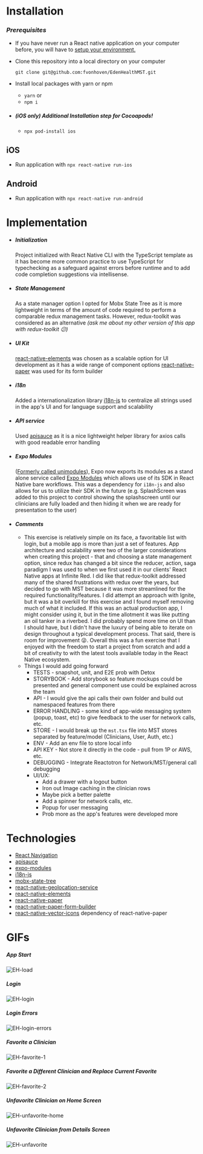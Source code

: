 # Installation

### _Prerequisites_

- If you have never run a React native application on your computer before, you will have to [setup your environment.](https://reactnative.dev/docs/environment-setup)

* Clone this repository into a local directory on your computer
  ```
  git clone git@github.com:fvonhoven/EdenHealthMST.git
  ```
* Install local packages with yarn or npm

  - `yarn`
    or
  - `npm i`

* ##### (iOS only) Additional Installation step for Cocoapods!

  - `npx pod-install ios`

## iOS

- Run application with `npx react-native run-ios`

## Android

- Run application with `npx react-native run-android`

# Implementation

- ##### Initialization

  Project initialized with React Native CLI with the TypeScript template as it has become more common practice to use TypeScript for typechecking as a safeguard against errors before runtime and to add code completion suggestions via intellisense.

- ##### State Management

  As a state manager option I opted for Mobx State Tree as it is more lightweight in terms of the amount of code required to perform a comparable redux management tasks. However, redux-toolkit was considered as an alternative _(ask me about my other version of this app with redux-toolkit 😕)_

- ##### UI Kit

  [react-native-elements](https://reactnativeelements.com/) was chosen as a scalable option for UI development as it has a wide range of component options
  [react-native-paper](https://callstack.github.io/react-native-paper/) was used for its form builder

- ##### i18n

  Added a internationalization library [i18n-js](https://github.com/fnando/i18n) to centralize all strings used in the app's UI and for language support and scalability

- ##### API service

  Used [apisauce](https://github.com/infinitered/apisauce) as it is a nice lightweight helper library for axios calls with good readable error handling

- ##### Expo Modules

  ([Formerly called unimodules](https://blog.expo.dev/whats-new-in-expo-modules-infrastructure-7a7cdda81ebc)), Expo now exports its modules as a stand alone service called [Expo Modules](https://docs.expo.dev/bare/installing-expo-modules/) which allows use of its SDK in React Native bare workflows. This was a dependency for `i18n-js` and also allows for us to utilize their SDK in the future (e.g. SplashScreen was added to this project to control showing the splashscreen until our clinicians are fully loaded and then hiding it when we are ready for presentation to the user)

- #### _Comments_

  - This exercise is relatively simple on its face, a favoritable list with login, but a mobile app is more than just a set of features. App architecture and scalability were two of the larger considerations when creating this project - that and choosing a state management option, since redux has changed a bit since the reducer, action, saga paradigm I was used to when we first used it in our clients' React Native apps at Infinite Red. I did like that redux-toolkit addressed many of the shared frustrations with redux over the years, but decided to go with MST because it was more streamlined for the required functionality/features. I did attempt an approach with Ignite, but it was a bit overkill for this exercise and I found myself removing much of what it included. If this was an actual production app, I might consider using it, but in the time allotment it was like putting an oil tanker in a riverbed. I did probably spend more time on UI than I should have, but I didn't have the luxury of being able to iterate on design throughout a typical development process. That said, there is room for improvement 😜. Overall this was a fun exercise that I enjoyed with the freedom to start a project from scratch and add a bit of creativity to with the latest tools available today in the React Native ecosystem.
    <br>
  - Things I would add going forward
    - TESTS - snapshot, unit, and E2E prob with Detox
    - STORYBOOK - Add storybook so feature mockups could be presented and general component use could be explained across the team
    - API - I would give the api calls their own folder and build out namespaced features from there
    - ERROR HANDLING - some kind of app-wide messaging system (popup, toast, etc) to give feedback to the user for network calls, etc.
    - STORE - I would break up the `mst.tsx` file into MST stores separated by feature/model (Clinicians, User, Auth, etc.)
    - ENV - Add an env file to store local info
    - API KEY - Not store it directly in the code - pull from 1P or AWS, etc.
    - DEBUGGING - Integrate Reactotron for Network/MST/general call debugging
    - UI/UX:
      - Add a drawer with a logout button
      - Iron out Image caching in the clinician rows
      - Maybe pick a better palette
      - Add a spinner for network calls, etc.
      - Popup for user messaging
      - Prob more as the app's features were developed more

# Technologies

- [React Navigation](https://reactnavigation.org/)
- [apisauce](https://github.com/infinitered/apisauce)
- [expo-modules](https://www.npmjs.com/package/install-expo-modules)
- [i18n-js](https://github.com/fnando/i18n)
- [mobx-state-tree](https://mobx-state-tree.js.org/intro/welcome)
- [react-native-geolocation-service](https://github.com/Agontuk/react-native-geolocation-service)
- [react-native-elements](https://reactnativeelements.com/)
- [react-native-paper](https://callstack.github.io/react-native-paper/)
- [react-native-paper-form-builder](https://fateh999.github.io/react-native-paper-form-builder)
- [react-native-vector-icons](https://github.com/oblador/react-native-vector-icons) dependency of react-native-paper

# GIFs

##### App Start

![EH-load](https://user-images.githubusercontent.com/10098988/174912460-052e8f56-1148-4dbb-8666-8b9902806f0e.gif)

##### Login

![EH-login](https://user-images.githubusercontent.com/10098988/174912474-6b65f589-6e64-458d-a026-b9b0d646538f.gif)

##### Login Errors

![EH-login-errors](https://user-images.githubusercontent.com/10098988/174912828-effb8631-0ea1-4c80-b9ea-f25cb478ab7f.gif)

##### Favorite a Clinician

![EH-favorite-1](https://user-images.githubusercontent.com/10098988/174912498-ef4ba8fe-8ce9-48a1-a73b-6700a4c61e78.gif)

##### Favorite a Different Clinician and Replace Current Favorite

![EH-favorite-2](https://user-images.githubusercontent.com/10098988/174912561-8306ee12-9366-4e40-9bc1-2870f6cfc7ea.gif)

##### Unfavorite Clinician on Home Screen

![EH-unfavorite-home](https://user-images.githubusercontent.com/10098988/174912583-0104f543-2880-4140-8275-5566926d24d1.gif)

##### Unfavorite Clinician from Details Screen

![EH-unfavorite](https://user-images.githubusercontent.com/10098988/174912659-791639aa-9e2b-4380-9937-64309f516463.gif)
